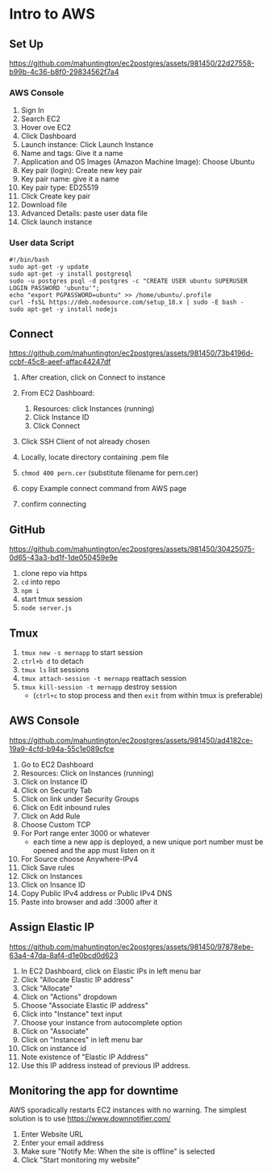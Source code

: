 # Intro to AWS

## Set Up

https://github.com/mahuntington/ec2postgres/assets/981450/22d27558-b99b-4c36-b8f0-29834562f7a4

### AWS Console

1. Sign In
1. Search EC2
1. Hover ove EC2
1. Click Dashboard
1. Launch instance: Click Launch Instance
1. Name and tags: Give it a name
1. Application and OS Images (Amazon Machine Image): Choose Ubuntu
1. Key pair (login): Create new key pair
1. Key pair name: give it a name
1. Key pair type: ED25519
1. Click Create key pair
1. Download file
1. Advanced Details: paste user data file
1. Click launch instance

### User data Script

```
#!/bin/bash
sudo apt-get -y update
sudo apt-get -y install postgresql
sudo -u postgres psql -d postgres -c "CREATE USER ubuntu SUPERUSER LOGIN PASSWORD 'ubuntu'";
echo "export PGPASSWORD=ubuntu" >> /home/ubuntu/.profile
curl -fsSL https://deb.nodesource.com/setup_18.x | sudo -E bash - 
sudo apt-get -y install nodejs
```

## Connect

https://github.com/mahuntington/ec2postgres/assets/981450/73b4196d-ccbf-45c8-aeef-affac44247df

1. After creation, click on Connect to instance
1. From EC2 Dashboard:

    1. Resources: click Instances (running)
    1. Click Instance ID
    1. Click Connect

1. Click SSH Client of not already chosen
1. Locally, locate directory containing .pem file
1. `chmod 400 pern.cer` (substitute filename for pern.cer)
1. copy Example connect command from AWS page
1. confirm connecting

## GitHub

https://github.com/mahuntington/ec2postgres/assets/981450/30425075-0d65-43a3-bd1f-1de050459e9e

1. clone repo via https
1. `cd` into repo
1. `npm i`
1. start tmux session
1. `node server.js`

## Tmux

1. `tmux new -s mernapp` to start session
1. `ctrl+b d` to detach
1. `tmux ls` list sessions
1. `tmux attach-session -t mernapp` reattach session
1. `tmux kill-session -t mernapp` destroy session
    - (`ctrl+c` to stop process and then `exit` from within tmux is preferable)

## AWS Console

https://github.com/mahuntington/ec2postgres/assets/981450/ad4182ce-19a9-4cfd-b94a-55c1e089cfce

1. Go to EC2 Dashboard
1. Resources: Click on Instances (running)
1. Click on Instance ID
1. Click on Security Tab
1. Click on link under Security Groups
1. Click on Edit inbound rules
1. Click on Add Rule
1. Choose Custom TCP
1. For Port range enter 3000 or whatever
    - each time a new app is deployed, a new unique port number must be opened and the app must listen on it
1. For Source choose Anywhere-IPv4
1. Click Save rules
1. Click on Instances
1. Click on Insance ID
1. Copy Public IPv4 address or Public IPv4 DNS
1. Paste into browser and add :3000 after it

## Assign Elastic IP

https://github.com/mahuntington/ec2postgres/assets/981450/97878ebe-63a4-47da-8af4-d1e0bcd0d623

1. In EC2 Dashboard, click on Elastic IPs in left menu bar
1. Click "Allocate Elastic IP address"
1. Click "Allocate"
1. Click on "Actions" dropdown
1. Choose "Associate Elastic IP address"
1. Click into "Instance" text input
1. Choose your instance from autocomplete option
1. Click on "Associate"
1. Click on "Instances" in left menu bar
1. Click on instance id
1. Note existence of "Elastic IP Address"
1. Use this IP address instead of previous IP address.

## Monitoring the app for downtime

AWS sporadically restarts EC2 instances with no warning.  The simplest solution is to use https://www.downnotifier.com/

1. Enter Website URL
1. Enter your email address
1. Make sure "Notify Me: When the site is offline" is selected
1. Click "Start monitoring my website"
